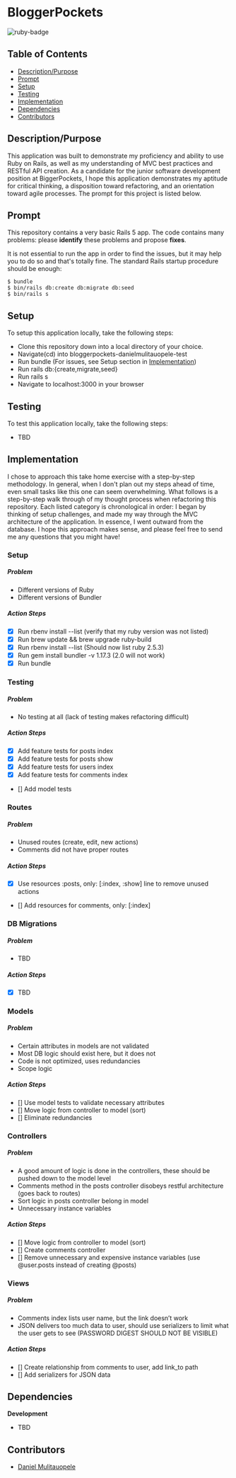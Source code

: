 # BloggerPockets
<img src="https://img.shields.io/badge/ruby%20-v2.4.1-brightgreen.svg" title="ruby-badge">

## Table of Contents

* [Description/Purpose](#descriptionpurpose)
* [Prompt](#prompt)
* [Setup](#setup)
* [Testing](#testing)
* [Implementation](#implementation)
* [Dependencies](#dependencies)
* [Contributors](#contributors)

## Description/Purpose

This application was built to demonstrate my proficiency and ability to use Ruby on Rails, as well
as my understanding of MVC best practices and RESTful API creation. As a candidate for the junior
software development position at BiggerPockets, I hope this application demonstrates my aptitude for critical thinking, a disposition toward refactoring, and an orientation toward agile processes. The prompt for this project is listed below.

## Prompt

This repository contains a very basic Rails 5 app.
The code contains many problems: please **identify** these problems and propose **fixes**.

It is not essential to run the app in order to find the issues, but it may help you to do so and that's totally fine. The standard Rails startup procedure should be enough:

````
$ bundle
$ bin/rails db:create db:migrate db:seed
$ bin/rails s
````

## Setup

To setup this application locally, take the following steps:

* Clone this repository down into a local directory of your choice.
* Navigate(cd) into bloggerpockets-danielmulitauopele-test
* Run bundle (For issues, see Setup section in [Implementation](#implementation))
* Run rails db:{create,migrate,seed}
* Run rails s
* Navigate to localhost:3000 in your browser

## Testing

To test this application locally, take the following steps:

* TBD

## Implementation

I chose to approach this take home exercise with a step-by-step methodology. In general, when I don't plan out my steps ahead of time, even small tasks like this one can seem overwhelming. What follows is a step-by-step walk through of my thought process when refactoring this repository. Each listed category is chronological in order: I began by thinking of setup challenges, and made my way through the MVC architecture of the application. In essence, I went outward from the database. I hope this approach makes sense, and please feel free to send me any questions that you might have!


### Setup

##### Problem

* Different versions of Ruby
* Different versions of Bundler

##### Action Steps

- [X] Run rbenv install --list (verify that my ruby version was not listed)
- [X] Run brew update && brew upgrade ruby-build
- [X] Run rbenv install --list (Should now list ruby 2.5.3)
- [X] Run gem install bundler -v 1.17.3 (2.0 will not work)
- [X] Run bundle

### Testing

##### Problem

* No testing at all (lack of testing makes refactoring difficult)

##### Action Steps

- [X] Add feature tests for posts index
- [X] Add feature tests for posts show
- [X] Add feature tests for users index
- [X] Add feature tests for comments index
- [] Add model tests

### Routes

##### Problem

* Unused routes (create, edit, new actions)
* Comments did not have proper routes

##### Action Steps

- [X] Use resources :posts, only: [:index, :show] line to remove unused actions
- [] Add resources for comments, only: [:index]

### DB Migrations

##### Problem

* TBD

##### Action Steps

- [X] TBD

### Models

##### Problem

* Certain attributes in models are not validated
* Most DB logic should exist here, but it does not
* Code is not optimized, uses redundancies
* Scope logic

##### Action Steps

- [] Use model tests to validate necessary attributes
- [] Move logic from controller to model (sort)
- [] Eliminate redundancies

### Controllers

##### Problem

* A good amount of logic is done in the controllers, these should be pushed down to the model level
* Comments method in the posts controller disobeys restful architecture (goes back to routes)
* Sort logic in posts controller belong in model
* Unnecessary instance variables

##### Action Steps

- [] Move logic from controller to model (sort)
- [] Create comments controller
- [] Remove unnecessary and expensive instance variables (use @user.posts instead of creating @posts)

### Views

##### Problem

* Comments index lists user name, but the link doesn’t work
* JSON delivers too much data to user, should use serializers to limit what the user gets to see (PASSWORD DIGEST SHOULD NOT BE VISIBLE)


##### Action Steps

- [] Create relationship from comments to user, add link_to path
- [] Add serializers for JSON data

## Dependencies

**Development**

* TBD

## Contributors

* [Daniel Mulitauopele](https://github.com/DanielMulitauopele)
